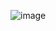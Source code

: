 ![image](https://user-images.githubusercontent.com/112687786/189612007-56e5beee-97ae-4e76-b837-13f55c778956.png)
